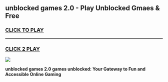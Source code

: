 
## unblocked games 2.0 - Play Unblocked Gmaes & Free
<h3>
<a href="https://news.freeplayer.one?title=unblocked_games_2.0&ref=23F">CLICK TO PLAY</a></h3>
<hr>

<h3>
<a href="https://news.freeplayer.one?title=unblocked_games_2.0&ref=23F">CLICK 2 PLAY</a>
  
</h3>

<a href="https://news.freeplayer.one?title=unblocked_games_2.0&ref=23F/"><img src="https://clearcache.store/games.png"></a>


**unblocked games 2.0 games unblocked: Your Gateway to Fun and Accessible Online Gaming**
